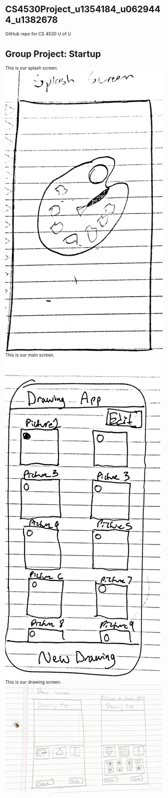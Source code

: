 # CS4530Project_u1354184_u0629444_u1382678
GitHub repo for CS 4530 U of U

# Group Project: Startup

<div>
This is our splash screen.
<img title="Splash Screen" alt="Splash Screen" src="/images/Splash Screen.pdf">
</div>

<div>
This is our main screen.
<img title="Main Screen" alt="Main Screen" src="/images/Main Screen.pdf">
</div>

<div>
This is our drawing screen.
<img title= "Drawing Screen" alt="Drawing Screen" src="/images/Drawing Screen.pdf">
</div>
